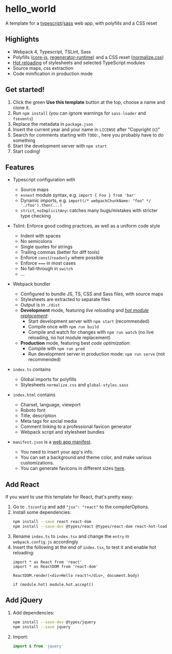 # hello_world
A template for a [typescript](https://www.typescriptlang.org)/[sass](https://sass-lang.com) web app, with polyfills and a CSS reset

## Highlights

- Webpack 4, Typescript, TSLint, Sass
- Polyfills ([core-js](https://github.com/zloirock/core-js), [regenerator-runtime](https://github.com/facebook/regenerator/tree/master/packages/regenerator-runtime)) and a CSS reset ([normalize.css](https://necolas.github.io/normalize.css/))
- [Hot reloading](https://webpack.js.org/concepts/hot-module-replacement) of stylesheets and selected TypeScript modules
- Source maps, css extraction
- Code minification in production mode

## Get started!

1. Click the green **Use this template** button at the top, choose a name and clone it.
2. Run `npm install` (you can ignore warnings for `sass-loader` and `fsevents`)
3. Replace the metadata in `package.json`
4. Insert the current year and your name in `LICENSE` after "Copyright (c)"
5. Search for comments starting with `TODO:`, here you probably have to do something
6. Start the development server with `npm start`
7. Start coding!

## Features

- Typescript configuration with
  - Source maps
  - `esnext` module syntax, e.g. `import { Foo } from 'bar'`
  - Dynamic imports, e.g. `import(/* webpackChunkName: "foo" */ './foo').then(...)`
  - `strict`, `noImplicitAny`: catches many bugs/mistakes with stricter type checking

- Tslint: Enforce good coding practices, as well as a uniform code style
  - Indent with spaces
  - No semicolons
  - Single quotes for strings
  - Trailing commas (better for diff tools)
  - Enforce `const`/`readonly` where possible
  - Enforce `===` in most cases
  - No fall-through in `switch`
  - ...

- Webpack bundler
  - Configured to bundle JS, TS, CSS and Sass files, with source maps
  - Stylesheets are extracted to separate files
  - Output is in `./dist`
  - **Development** mode, featuring _live reloading_ and _[hot module replacement](https://webpack.js.org/concepts/hot-module-replacement)_:
    - Start development server with `npm start` (recommended)
    - Compile once with `npm run build`
    - Compile and watch for changes with `npm run watch` (no live reloading, no hot module replacement)
  - **Production** mode, featuring best _code optimization_:
    - Compile with `npm run prod`
    - Run development server in production mode: `npm run serve` (not recommended)

- `index.ts` contains
  - Global imports for polyfills
  - Stylesheets `normalize.css` and `global-styles.sass`

- `index.html` contains
  - Charset, language, viewport
  - Roboto font
  - Title, description
  - Meta tags for social media
  - Comment linking to a professional favicon generator
  - Webpack script and stylesheet bundles

- `manifest.json` is a [web app manifest](https://developers.google.com/web/fundamentals/web-app-manifest).
  - You need to insert your app's info.
  - You can set a background and theme color, and make various customizations.
  - You can generate favicons in different sizes [here](https://realfavicongenerator.net/).

## Add React

If you want to use this template for React, that's pretty easy:

1. Go to `.tsconfig` and add `"jsx": "react"` to the compilerOptions.
2. Install some dependencies:
   ```bash
   npm install --save react react-dom
   npm install --save-dev @types/react @types/react-dom react-hot-loader
   ```
3. Rename `index.ts` to `index.tsx` and change the `entry` in `webpack.config.js` accordingly
4. Insert the following at the end of `index.tsx`, to test it and enable hot reloading:
   ```tsx
   import * as React from 'react'
   import * as ReactDOM from 'react-dom'

   ReactDOM.render(<div>Hello react!</div>, document.body)

   if (module.hot) module.hot.accept()
   ```

## Add jQuery

1. Add dependencies:
   ```bash
   npm install --save-dev @types/jquery
   npm install --save jquery
   ```
2. Import:
   ```ts
   import $ from 'jquery'
   ```
